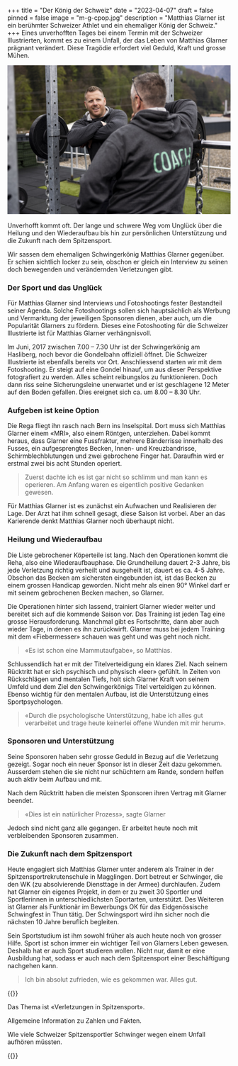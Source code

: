 +++
title = "Der König der Schweiz"
date = "2023-04-07"
draft = false
pinned = false
image = "m-g-cpop.jpg"
description = "Matthias Glarner ist ein berühmter Schweizer Athlet und ein ehemaliger König der Schweiz."
+++
Eines unverhofften Tages bei einem Termin mit der Schweizer Illustrierten, kommt es zu einem Unfall, der das Leben von Matthias Glarner prägnant verändert. Diese Tragödie erfordert viel Geduld, Kraft und grosse Mühen.

![Matthias Glarner als Trainer in einer Spitzensportrekrutenschule in Maggligen. ](download-1-.jpg)

Unverhofft kommt oft. Der lange und schwere Weg vom Unglück über die Heilung und den Wiederaufbau bis hin zur persönlichen Unterstützung und die Zukunft nach dem Spitzensport.

Wir sassen dem ehemaligen Schwingerkönig Matthias Glarner gegenüber. Er schien sichtlich locker zu sein, obschon er gleich ein Interview zu seinen doch bewegenden und verändernden Verletzungen gibt.

### Der Sport und das Unglück

Für Matthias Glarner sind Interviews und Fotoshootings fester Bestandteil seiner Agenda. Solche Fotoshootings sollen sich hauptsächlich als Werbung und Vermarktung der jeweiligen Sponsoren dienen, aber auch, um die Popularität Glarners zu fördern. Dieses eine Fotoshooting für die Schweizer Illustrierte ist für Matthias Glarner verhängnisvoll.

Im Juni, 2017 zwischen 7.00 – 7.30 Uhr ist der Schwingerkönig am Hasliberg, noch bevor die Gondelbahn offiziell öffnet. Die Schweizer Illustrierte ist ebenfalls bereits vor Ort. Anschliessend starten wir mit dem Fotoshooting. Er steigt auf eine Gondel hinauf, um aus dieser Perspektive fotografiert zu werden. Alles scheint reibungslos zu funktionieren. Doch dann riss seine Sicherungsleine unerwartet und er ist geschlagene 12 Meter auf den Boden gefallen. Dies ereignet sich ca. um 8.00 – 8.30 Uhr.

### Aufgeben ist keine Option

Die Rega fliegt ihn rasch nach Bern ins Inselspital. Dort muss sich Matthias Glarner einem «MRI», also einem Röntgen, unterziehen. Dabei kommt heraus, dass Glarner eine Fussfraktur, mehrere Bänderrisse innerhalb des Fusses, ein aufgesprengtes Becken, Innen- und Kreuzbandrisse, Schirmblechblutungen und zwei gebrochene Finger hat. Daraufhin wird er erstmal zwei bis acht Stunden operiert.

> Zuerst dachte ich es ist gar nicht so schlimm und man kann es operieren. Am Anfang waren es eigentlich positive Gedanken gewesen.

Für Matthias Glarner ist es zunächst ein Aufwachen und Realisieren der Lage. Der Arzt hat ihm schnell gesagt, diese Saison ist vorbei. Aber an das Karierende denkt Matthias Glarner noch überhaupt nicht.

### Heilung und Wiederaufbau

Die Liste gebrochener Köperteile ist lang. Nach den Operationen kommt die Reha, also eine Wiederaufbauphase. Die Grundheilung dauert 2-3 Jahre, bis jede Verletzung richtig verheilt und ausgeheilt ist, dauert es ca. 4-5 Jahre. Obschon das Becken am sichersten eingebunden ist, ist das Becken zu einem grossen Handicap geworden. Nicht mehr als einen 90° Winkel darf er mit seinem gebrochenen Becken machen, so Glarner.

Die Operationen hinter sich lassend, trainiert Glarner wieder weiter und bereitet sich auf die kommende Saison vor. Das Training ist jeden Tag eine grosse Herausforderung. Manchmal gibt es Fortschritte, dann aber auch wieder Tage, in denen es ihn zurückwirft. Glarner muss bei jedem Training mit dem «Fiebermesser» schauen was geht und was geht noch nicht.

> «Es ist schon eine Mammutaufgabe», so Matthias.

Schlussendlich hat er mit der Titelverteidigung ein klares Ziel. Nach seinem Rücktritt hat er sich psychisch und physisch «leer» gefühlt. In Zeiten von Rückschlägen und mentalen Tiefs, holt sich Glarner Kraft von seinem Umfeld und dem Ziel den Schwingerkönigs Titel verteidigen zu können. Ebenso wichtig für den mentalen Aufbau, ist die Unterstützung eines Sportpsychologen.

> «Durch die psychologische Unterstützung, habe ich alles gut verarbeitet und trage heute keinerlei offene Wunden mit mir herum».

### Sponsoren und Unterstützung

Seine Sponsoren haben sehr grosse Geduld in Bezug auf die Verletzung gezeigt. Sogar noch ein neuer Sponsor ist in dieser Zeit dazu gekommen. Ausserdem stehen die sie nicht nur schüchtern am Rande, sondern helfen auch aktiv beim Aufbau und mit.

Nach dem Rücktritt haben die meisten Sponsoren ihren Vertrag mit Glarner beendet.

> «Dies ist ein natürlicher Prozess», sagte Glarner

Jedoch sind nicht ganz alle gegangen. Er arbeitet heute noch mit verbleibenden Sponsoren zusammen.

### Die Zukunft nach dem Spitzensport

Heute engagiert sich Matthias Glarner unter anderem als Trainer in der Spitzensportrekrutenschule in Magglingen. Dort betreut er Schwinger, die den WK (zu absolvierende Diensttage in der Armee) durchlaufen. Zudem hat Glarner ein eigenes Projekt, in dem er zu zweit 30 Sportler und Sportlerinnen in unterschiedlichsten Sportarten, unterstützt. Des Weiteren ist Glarner als Funktionär im Bewerbungs OK für das Eidgenössische Schwingfest in Thun tätig. Der Schwingsport wird ihn sicher noch die nächsten 10 Jahre beruflich begleiten.

Sein Sportstudium ist ihm sowohl früher als auch heute noch von grosser Hilfe. Sport ist schon immer ein wichtiger Teil von Glarners Leben gewesen. Deshalb hat er auch Sport studieren wollen. Nicht nur, damit er eine Ausbildung hat, sodass er auch nach dem Spitzensport einer Beschäftigung nachgehen kann.

> Ich bin absolut zufrieden, wie es gekommen war. Alles gut.

{{<box title="Infobox">}}

Das Thema ist «Verletzungen in Spitzensport».


Allgemeine Information zu Zahlen und Fakten.


Wie viele Schweizer Spitzensportler Schwinger wegen einem Unfall aufhören müssten.

{{</box>}}
